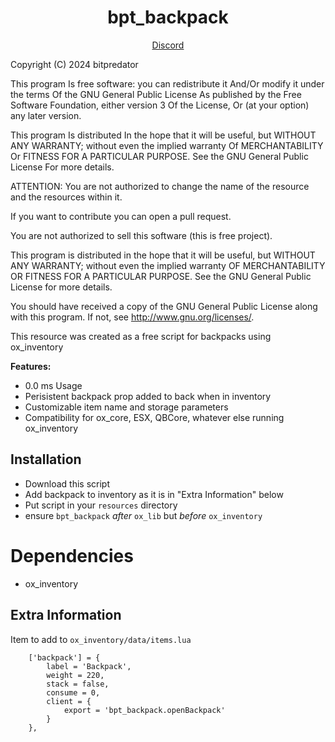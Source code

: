 <h1 align='center'>bpt_backpack</a></h1>
<p align='center'><a href='https://discord.gg/ksGfNvDEfq'>Discord</a>

Copyright (C) 2024 bitpredator

This program Is free software: you can redistribute it And/Or modify it under the terms Of the GNU General Public License As published by the Free Software Foundation, either version 3 Of the License, Or (at your option) any later version.

This program Is distributed In the hope that it will be useful, but WITHOUT ANY WARRANTY; without even the implied warranty Of MERCHANTABILITY Or FITNESS FOR A PARTICULAR PURPOSE. See the GNU General Public License For more details.

ATTENTION:
You are not authorized to change the name of the resource and the resources within it.

If you want to contribute you can open a pull request.

You are not authorized to sell this software (this is free project).

This program is distributed in the hope that it will be useful, but WITHOUT ANY WARRANTY; without even the implied warranty OF MERCHANTABILITY OR FITNESS FOR A PARTICULAR PURPOSE. See the GNU General Public License for more details.

You should have received a copy of the GNU General Public License along with this program. If not, see http://www.gnu.org/licenses/.

This resource was created as a free script for backpacks using ox_inventory

<b>Features:</b>
- 0.0 ms Usage
- Perisistent backpack prop added to back when in inventory
- Customizable item name and storage parameters
- Compatibility for ox_core, ESX, QBCore, whatever else running ox_inventory

## Installation

- Download this script
- Add backpack to inventory as it is in "Extra Information" below
- Put script in your `resources` directory
- ensure `bpt_backpack` *after* `ox_lib` but *before* `ox_inventory`

# Dependencies
 - ox_inventory

## Extra Information
Item to add to `ox_inventory/data/items.lua`
```
	['backpack'] = {
		label = 'Backpack',
		weight = 220,
		stack = false,
		consume = 0,
		client = {
			export = 'bpt_backpack.openBackpack'
		}
	},
```
